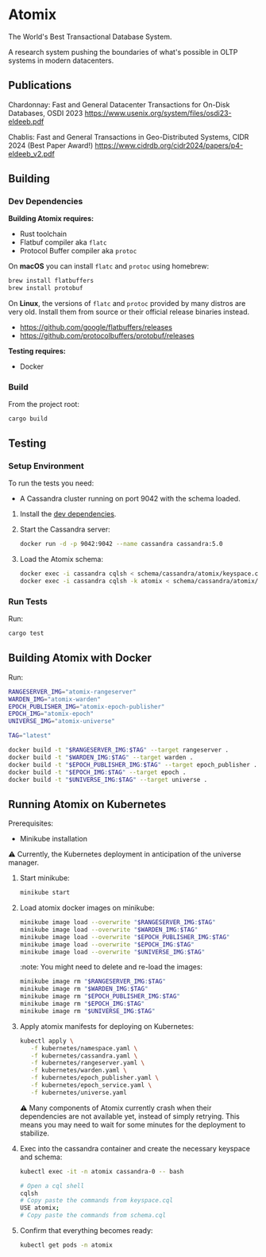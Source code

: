 # Atomix

The World's Best Transactional Database System.

A research system pushing the boundaries of what's possible in OLTP systems in modern datacenters.

## Publications

Chardonnay: Fast and General Datacenter Transactions for On-Disk Databases, OSDI 2023
https://www.usenix.org/system/files/osdi23-eldeeb.pdf

Chablis: Fast and General Transactions in Geo-Distributed Systems, CIDR 2024 (Best Paper Award!)
https://www.cidrdb.org/cidr2024/papers/p4-eldeeb_v2.pdf

## Building

### Dev Dependencies

**Building Atomix requires:**

- Rust toolchain
- Flatbuf compiler aka `flatc`
- Protocol Buffer compiler aka `protoc`

On **macOS** you can install `flatc` and `protoc` using homebrew:
```sh
brew install flatbuffers
brew install protobuf
```

On **Linux**, the versions of `flatc` and `protoc` provided by many distros are
very old. Install them from source or their official release binaries instead.

- https://github.com/google/flatbuffers/releases
- https://github.com/protocolbuffers/protobuf/releases

**Testing requires:**
- Docker

### Build

From the project root:

```
cargo build
```

## Testing

### Setup Environment

To run the tests you need:

- A Cassandra cluster running on port 9042 with the schema loaded.

1. Install the [dev dependencies](#dev-dependencies).

1. Start the Cassandra server:

   ```sh
   docker run -d -p 9042:9042 --name cassandra cassandra:5.0
   ```

1. Load the Atomix schema:

   ```sh
   docker exec -i cassandra cqlsh < schema/cassandra/atomix/keyspace.cql
   docker exec -i cassandra cqlsh -k atomix < schema/cassandra/atomix/schema.cql
   ```

### Run Tests

Run:

```sh
cargo test
```

## Building Atomix with Docker

Run:

```sh
RANGESERVER_IMG="atomix-rangeserver"
WARDEN_IMG="atomix-warden"
EPOCH_PUBLISHER_IMG="atomix-epoch-publisher"
EPOCH_IMG="atomix-epoch"
UNIVERSE_IMG="atomix-universe"

TAG="latest"

docker build -t "$RANGESERVER_IMG:$TAG" --target rangeserver .
docker build -t "$WARDEN_IMG:$TAG" --target warden .
docker build -t "$EPOCH_PUBLISHER_IMG:$TAG" --target epoch_publisher .
docker build -t "$EPOCH_IMG:$TAG" --target epoch .
docker build -t "$UNIVERSE_IMG:$TAG" --target universe .
```

## Running Atomix on Kubernetes

Prerequisites:
- Minikube installation

:warning: Currently, the Kubernetes deployment in anticipation of the universe manager.


1. Start minikube:

   ```sh
   minikube start
   ```

2. Load atomix docker images on minikube:

   ```sh
   minikube image load --overwrite "$RANGESERVER_IMG:$TAG"
   minikube image load --overwrite "$WARDEN_IMG:$TAG"
   minikube image load --overwrite "$EPOCH_PUBLISHER_IMG:$TAG"
   minikube image load --overwrite "$EPOCH_IMG:$TAG"
   minikube image load --overwrite "$UNIVERSE_IMG:$TAG"
   ```

   :note: You might need to delete and re-load the images:

   ```sh
   minikube image rm "$RANGESERVER_IMG:$TAG"
   minikube image rm "$WARDEN_IMG:$TAG"
   minikube image rm "$EPOCH_PUBLISHER_IMG:$TAG"
   minikube image rm "$EPOCH_IMG:$TAG"
   minikube image rm "$UNIVERSE_IMG:$TAG"
   ```

3. Apply atomix manifests for deploying on Kubernetes:

   ```sh
   kubectl apply \
      -f kubernetes/namespace.yaml \
      -f kubernetes/cassandra.yaml \
      -f kubernetes/rangeserver.yaml \
      -f kubernetes/warden.yaml \
      -f kubernetes/epoch_publisher.yaml \
      -f kubernetes/epoch_service.yaml \
      -f kubernetes/universe.yaml
   ```

   :warning: Many components of Atomix currently crash when their
   dependencies are not available yet, instead of simply retrying. This means
   you may need to wait for some minutes for the deployment to stabilize.

4. Exec into the cassandra container and create the necessary keyspace and
   schema:

   ```sh
   kubectl exec -it -n atomix cassandra-0 -- bash

   # Open a cql shell
   cqlsh
   # Copy paste the commands from keyspace.cql
   USE atomix;
   # Copy paste the commands from schema.cql
   ```

5. Confirm that everything becomes ready:

   ```sh
   kubectl get pods -n atomix
   ```
